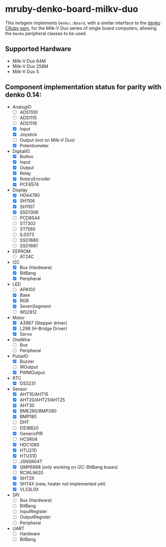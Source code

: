 # mruby-denko-board-milkv-duo

This mrbgem implements `Denko::Board`, with a similar interface to the [denko CRuby gem](https://github.com/denko-rb/denko), for the Milk-V Duo series of single board computers, allowing the `Denko` peripheral classes to be used.

## Supported Hardware
- Milk-V Duo 64M
- Milk-V Duo 256M
- Milk-V Duo S

## Component implementation status for parity with denko 0.14:

- AnalogIO
  - [ ] ADS1100
  - [ ] ADS1115
  - [ ] ADS1118
  - [x] Input
  - [x] Joystick
  - [ ] Output (not on Milk-V Duo)
  - [x] Potentiometer

- DigitalIO
  - [x] Button
  - [x] Input
  - [x] Output
  - [x] Relay
  - [x] RotaryEncoder
  - [x] PCF8574

- Display
  - [x] HD44780
  - [x] SH1106
  - [x] SH1107
  - [x] SSD1306
  - [ ] PCD8544
  - [ ] ST7302
  - [ ] ST7565
  - [ ] IL0373
  - [ ] SSD1680
  - [ ] SSD1681

- EEPROM
  - [ ] AT24C

- I2C
  - [x] Bus (Hardware)
  - [x] BitBang
  - [x] Peripheral

- LED
  - [ ] APA102
  - [x] Base
  - [x] RGB
  - [x] SevenSegment
  - [ ] WS2812

- Motor
  - [x] A3967 (Stepper driver)
  - [x] L298 (H-Bridge Driver)
  - [x] Servo

- OneWire
  - [ ] Bus
  - [ ] Peripheral

- PulseIO
  - [x] Buzzer
  - [ ] IROutput
  - [x] PWMOutput

- RTC
  - [x] DS3231

- Sensor
  - [x] AHT10/AHT15
  - [x] AHT20/AHT21/AHT25
  - [x] AHT30
  - [x] BME280/BMP280
  - [x] BMP180
  - [ ] DHT
  - [ ] DS18B20
  - [x] GenericPIR
  - [ ] HCSR04
  - [x] HDC1080
  - [x] HTU21D
  - [x] HTU31D
  - [ ] JSNSR04T
  - [x] QMP6988 (only working on I2C::BitBang buses)
  - [ ] RCWL9620
  - [x] SHT3X
  - [x] SHT4X (new, heater not implemented yet)
  - [x] VL53L0X

- SPI
  - [ ] Bus (Hardware)
  - [ ] BitBang
  - [ ] InputRegister
  - [ ] OutputRegister
  - [ ] Peripheral

- UART
  - [ ] Hardware
  - [ ] BitBang
